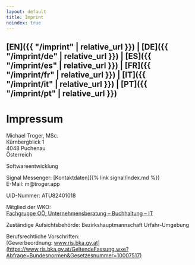 ```yaml
---
layout: default
title: Imprint
noindex: true
---
```

## [EN]({{ "/imprint" | relative_url }}) | [DE]({{ "/imprint/de" | relative_url }}) | [ES]({{ "/imprint/es" | relative_url }}) | [FR]({{ "/imprint/fr" | relative_url }}) | [IT]({{ "/imprint/it" | relative_url }}) | [PT]({{ "/imprint/pt" | relative_url }})

# Impressum

Michael Troger, MSc.  
Kürnbergblick 1  
4048 Puchenau  
Österreich  
  
Softwareentwicklung 
  
Signal Messenger: [Kontaktdaten]({% link signal/index.md %})    
E-Mail: &#109;&#64;&#116;&#114;&#111;&#103;&#101;&#114;&#46;&#97;&#112;&#112;  
  
UID-Nummer: ATU82401018  
  
Mitglied der WKO:  
[Fachgruppe OÖ, Unternehmensberatung – Buchhaltung – IT](https://firmen.wko.at/michael-troger/oberösterreich/?firmaid=993ab01c-72c8-4943-8355-31b67b78de6c)  
  
Zuständige Aufsichtsbehörde: Bezirkshauptmannschaft Urfahr-Umgebung  
  

Berufsrechtliche Vorschriften:  
[Gewerbeordnung: www.ris.bka.gv.at](https://www.ris.bka.gv.at/GeltendeFassung.wxe?Abfrage=Bundesnormen&Gesetzesnummer=10007517)  

